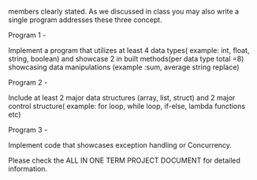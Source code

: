 members clearly stated. As we discussed in class you may also write a single program addresses these three concept. 

Program 1 -

Implement a program that utilizes at least 4 data types( example: int, float, string, boolean) and showcase 2 in built methods(per data type total =8) showcasing data manipulations (example :sum, average string replace)


Program 2 -

Include at least 2 major data structures (array, list, struct) and 2 major control structure( example: for loop, while loop, if-else, lambda functions etc)


Program 3 -

Implement code that showcases exception handling or Concurrency.

 

Please check the ALL IN ONE TERM PROJECT DOCUMENT for detailed information.